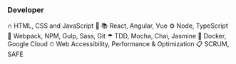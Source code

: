 ### Developer
🔥 HTML, CSS and JavaScript 💛
📚 React, Angular, Vue
⚙ Node, TypeScript
🔧 Webpack, NPM, Gulp, Sass, Git
☂ TDD, Mocha, Chai, Jasmine
🚀 Docker, Google Cloud
⏱ Web Accessibility, Performance & Optimization
📋 SCRUM, SAFE

